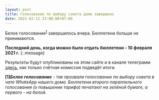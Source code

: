 ```yaml
---
layout: post
title: Голосование по выбору совета дома завершено
date: 2021-02-11 23:00:00+07:00
---
```


Белое голосование<sup>[1](#white)</sup> завершилось вчера. Бюллетени больше не принимаются.

**Последний день, когда можно было отдать бюллетени - 10 февраля 2021 г.**
{:.message}

Результаты будут опубликованы на этом сайте и в канале телеграмм [здесь](https://t.me/leskova29), как только счётная комиссия подведёт итоги.

<b id="white">[1]</b>***Белое голосование** - так прозвали голосование по выбору совета в чате WhatsApp нашего дома. Бюллетени второго параллельного голосования (о повышении тарифа) печатают на зелёной бумаге, а первого - на белой.*
